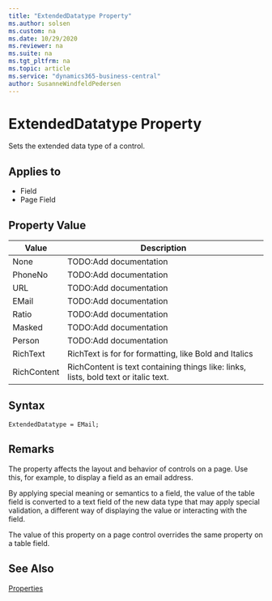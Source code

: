 ```yaml
---
title: "ExtendedDatatype Property"
ms.author: solsen
ms.custom: na
ms.date: 10/29/2020
ms.reviewer: na
ms.suite: na
ms.tgt_pltfrm: na
ms.topic: article
ms.service: "dynamics365-business-central"
author: SusanneWindfeldPedersen
---
```

[//]: # (START>DO_NOT_EDIT)
[//]: # (IMPORTANT:Do not edit any of the content between here and the END>DO_NOT_EDIT.)
[//]: # (Any modifications should be made in the .xml files in the ModernDev repo.)
# ExtendedDatatype Property
Sets the extended data type of a control.

## Applies to
-   Field
-   Page Field

## Property Value

|Value|Description|
|-----------|---------------------------------------|
|None|TODO:Add documentation|
|PhoneNo|TODO:Add documentation|
|URL|TODO:Add documentation|
|EMail|TODO:Add documentation|
|Ratio|TODO:Add documentation|
|Masked|TODO:Add documentation|
|Person|TODO:Add documentation|
|RichText|RichText is for for formatting, like Bold and Italics|
|RichContent|RichContent is text containing things like: links, lists, bold text or italic text.|
[//]: # (IMPORTANT: END>DO_NOT_EDIT)

## Syntax

```AL
ExtendedDatatype = EMail;
```
 
## Remarks

The property affects the layout and behavior of controls on a page. Use this, for example, to display a field as an email address.

By applying special meaning or semantics to a field, the value of the table field is converted to a text field of the new data type that may apply special validation, a different way of displaying the value or interacting with the field.

The value of this property on a page control overrides the same property on a table field.

## See Also

[Properties](devenv-properties.md)